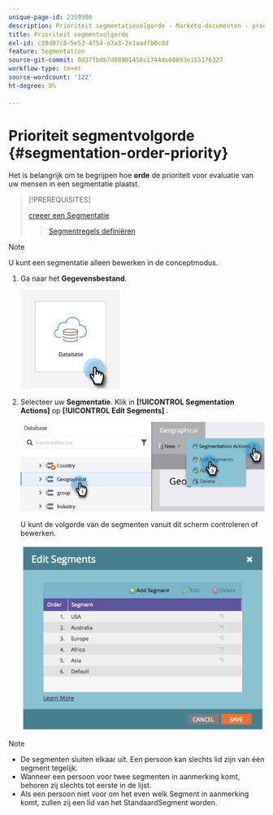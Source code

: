 ```yaml
---
unique-page-id: 2359500
description: Prioriteit segmentatievolgorde - Marketo-documenten - productdocumentatie
title: Prioriteit segmentvolgorde
exl-id: c20d07c8-5e53-4f54-a7a3-2e1aa4fb0cdd
feature: Segmentation
source-git-commit: 0d37fbdb7d08901458c1744dc68893e155176327
workflow-type: tm+mt
source-wordcount: '122'
ht-degree: 0%

---
```


# Prioriteit segmentvolgorde {#segmentation-order-priority}

Het is belangrijk om te begrijpen hoe **orde** de prioriteit voor evaluatie van uw mensen in een segmentatie plaatst.

>[!PREREQUISITES]
>
>[ creeer een Segmentatie ](/help/marketo/product-docs/personalization/segmentation-and-snippets/segmentation/create-a-segmentation.md)
>>[Segmentregels definiëren ](/help/marketo/product-docs/personalization/segmentation-and-snippets/segmentation/define-segment-rules.md)

>[!NOTE]
>
>U kunt een segmentatie alleen bewerken in de conceptmodus.

1. Ga naar het **Gegevensbestand**.

   ![](assets/segmentation-order-priority-1.png)

1. Selecteer uw **Segmentatie**. Klik in **[!UICONTROL Segmentation Actions]** op **[!UICONTROL Edit Segments]** .

   ![](assets/segmentation-order-priority-2.png)

   U kunt de volgorde van de segmenten vanuit dit scherm controleren of bewerken.

   ![](assets/segmentation-order-priority-3.png)

>[!NOTE]
>
>* De segmenten sluiten elkaar uit. Een persoon kan slechts lid zijn van één segment tegelijk.
>* Wanneer een persoon voor twee segmenten in aanmerking komt, behoren zij slechts tot eerste in de lijst.
>* Als een persoon niet voor om het even welk Segment in aanmerking komt, zullen zij een lid van het StandaardSegment worden.
